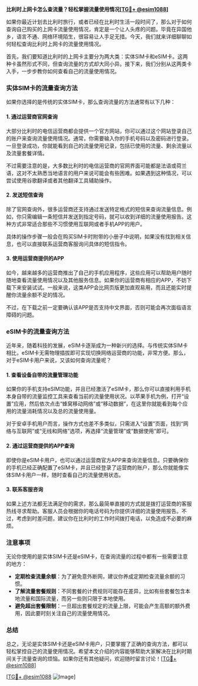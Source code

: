 **比利时上网卡怎么查流量？轻松掌握流量使用情况[[TG💪+ @esim1088](https://t.me/s/esim1088)]**

如果你最近计划去比利时旅行，或者已经在比利时生活一段时间了，那么对于如何查询自己购买的上网卡流量使用情况，肯定是一个让人头疼的问题。毕竟在异国他乡，语言不通、网络环境陌生，很容易让人手足无措。今天，我们就来详细聊聊如何轻松查询比利时上网卡的流量使用情况。

首先，我们要知道比利时的上网卡主要分为两大类：实体SIM卡和eSIM卡。这两种卡虽然形式不同，但查询流量的方式却大同小异。接下来，我们分别从这两类卡入手，一步步教你如何查看自己的流量使用情况。

### 实体SIM卡的流量查询方法

如果你选择的是传统的实体SIM卡，那么查询流量的方法通常有以下几种：

#### 1. 通过运营商官网查询

大部分比利时的电信运营商都会提供一个官方网站，你可以通过这个网站登录自己的账户来查询流量使用情况。通常，你需要输入你的手机号码以及密码进行登录。一旦登录成功，你就能看到自己的流量使用记录，包括已使用的流量、剩余流量以及流量套餐详情。

不过需要注意的是，大多数比利时的电信运营商的官网界面可能都是法语或荷兰语，这对不太熟悉当地语言的用户来说可能会有些困难。如果遇到这种情况，可以尝试使用谷歌翻译或者其他翻译工具辅助操作。

#### 2. 发送短信查询

除了官网查询外，很多运营商还支持通过发送特定格式的短信来查询流量信息。例如，你只需编辑一条短信并发送到指定号码，就可以收到详细的流量使用报告。这种方式非常适合那些不习惯使用互联网或者手机APP的用户。

具体的操作步骤一般会在购买SIM卡时附带的小册子中说明，如果没有找到相关信息，也可以直接联系运营商客服询问具体的短信指令。

#### 3. 使用运营商提供的APP

如今，越来越多的运营商推出了自己的手机应用程序，这些应用可以帮助用户随时随地查看流量使用情况以及其他服务信息。如果你的运营商有相应的APP，不妨下载下来安装试试。一般来说，这类APP会比网页版更加直观易用，而且还能实时提醒你流量余额不足的情况。

不过，在下载之前一定要确认该APP是否支持中文界面，否则可能会再次面临语言障碍的问题。

### eSIM卡的流量查询方法

近年来，随着科技的发展，eSIM卡逐渐成为一种新兴的选择。与传统实体SIM卡相比，eSIM卡无需物理插拔即可实现切换网络运营商的功能，非常方便。那么，对于eSIM卡用户来说，又该如何查询流量呢？

#### 1. 查看设备自带的流量管理功能

如果你的手机支持eSIM功能，并且已经激活了eSIM卡，那么你可以直接利用手机本身自带的流量监控工具来查看当前的流量使用状况。以苹果手机为例，打开“设置”应用，然后依次点击“蜂窝移动网络”或“移动数据”，在这里你就能看到每个应用的流量消耗情况以及总的流量使用量。

对于安卓手机用户而言，操作方式也差不多类似，只需进入“设置”页面，找到“网络与互联网”或“无线和网络”选项，再选择“流量管理”或“数据使用”即可。

#### 2. 通过运营商提供的APP查询

即使你是eSIM卡用户，也可以通过运营商官方APP来查询流量信息。只要确保你的手机已经正确配置了eSIM卡，并且已经登录了运营商的账户，那么你就能像实体SIM卡用户一样，随时查看自己的流量使用状态。

#### 3. 联系客服咨询

如果上述方法都无法满足你的需求，那么最简单直接的方式就是拨打运营商的客服热线寻求帮助。客服人员会根据你的电话号码为你提供详细的流量使用报告。不过，考虑到时差问题，建议你在比利时的工作时间拨打电话，以免造成不必要的麻烦。

### 注意事项

无论你使用的是实体SIM卡还是eSIM卡，在查询流量的过程中都有一些需要注意的地方：

- **定期检查流量余额**：为了避免意外断网，建议你养成定期检查流量余额的习惯。
- **了解流量套餐规则**：不同套餐的计费规则可能存在差异，比如有些套餐包含本地流量和国际流量，而另一些则只限于本地使用。
- **避免超出套餐限制**：一旦超出套餐规定的流量上限，可能会产生高额的额外费用，因此要时刻关注自己的流量使用情况。

### 总结

总之，无论是实体SIM卡还是eSIM卡用户，只要掌握了正确的查询方法，都可以轻松掌控自己的流量使用情况。希望本文介绍的内容能够帮助大家解决在比利时期间关于流量查询的烦恼。如果你还有其他疑问，欢迎随时留言讨论！[[TG💪+ @esim1088](https://t.me/s/esim1088)]

[[TG💪+ @esim1088](https://t.me/s/esim1088) ![Image](https://i.postimg.cc/4NQfJmqS/Snipaste-2025-05-13-00-14-12.png)]